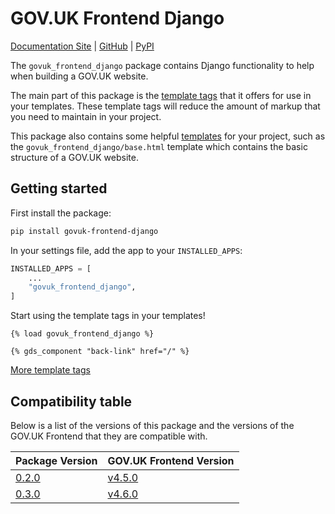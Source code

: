 # GOV.UK Frontend Django

[Documentation Site](https://uktrade.github.io/govuk-frontend-django/) | [GitHub](https://github.com/uktrade/govuk-frontend-django/) | [PyPI](https://pypi.org/project/govuk-frontend-django/)


The `govuk_frontend_django` package contains Django functionality to help when building a GOV.UK website.

The main part of this package is the [template tags](./template-tags/index.md) that it offers for use in your templates. These template tags will reduce the amount of markup that you need to maintain in your project.

This package also contains some helpful [templates](./templates.md) for your project, such as the `govuk_frontend_django/base.html` template which contains the basic structure of a GOV.UK website.

## Getting started

First install the package:
```bash
pip install govuk-frontend-django
```

In your settings file, add the app to your `INSTALLED_APPS`:
```python
INSTALLED_APPS = [
    ...
    "govuk_frontend_django",
]
```

Start using the template tags in your templates!
```django
{% load govuk_frontend_django %}

{% gds_component "back-link" href="/" %}
```

[More template tags](./template-tags/index.md)

## Compatibility table

Below is a list of the versions of this package and the versions of the GOV.UK Frontend that they are compatible with.

| Package Version | GOV.UK Frontend Version |
| --------------- | ----------------------- |
| [0.2.0](https://github.com/uktrade/govuk-frontend-django/releases/tag/0.3.0) | [v4.5.0](https://github.com/alphagov/govuk-frontend/releases/tag/v4.5.0) |
| [0.3.0](https://github.com/uktrade/govuk-frontend-django/releases/tag/0.2.0) | [v4.6.0](https://github.com/alphagov/govuk-frontend/releases/tag/v4.6.0) |
